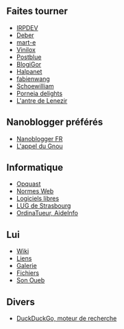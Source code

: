 ## Faites tourner

  * [IRPDEV](http://www.irpdev.fr/ "Le blog d'IRPDEV")
  * [Deber](http://oceamer.com/~interlude/ "Journal du projet de Deber")
  * [mart-e](http://mart-e.be/ "about life, linux and everything")
  * [Vinilox](http://vinilox.eu/ "Le blog de Vinilox")
  * [Postblue](http://postblue.info/ "Le blog de Postblue")
  * [BlogiGor](https://id-libre.org/ "blogiGor|traces éphémères")
  * [Halpanet](http://www.halpanet.org/ "Découvrir la liberté informatique avec Halpanet")
  * [fabienwang](http://www.fabienwang.fr/ "Adepte et développeur de logiciels Libres")
  * [Schoewilliam](http://schoewilliam.fr/ "Carnet web d'un habitant de la banquise GNU/Linuxienne.")
  * [Porneia delights](http://porneia.free.fr/pub/ "I used to be schizophrenic but now we are going much better. We are the Porneia delights. We are persistent and reluctant. We also do not really come from outer space.")
  * [L'antre de Lenezir](http://blog.lenezir.fr/ "Les péripéties d'un linuxien sur frugalware")

<!-- Useless links
<a href="http://thebubblelove10.skyrock.com/" title="Journal de Frenchlover">Frenchlover</a><br />
<a href="http://zmeuh.net/" title="Oh la vache !">Zmeuh.NET</a><br />
<a href="http://dany-the-red.net/" title="Le blog de Dany the red">Dany the Red</a><br />
<a href="http://12.dud-t.org/" title="D Weblog System">D Weblog System</a><br />
<a href="http://blog.upyum.com/" title="Le Bar à Kooda">Bar à Kooda</a><br />
-->

## Nanoblogger préférés

  * [Nanoblogger FR](http://oceamer.com/~nanoblogger/ "Le site non officiel francophone du c&eacute;l&egrave;bre outil de publication en mode console : Nanoblogger")
  * [L'appel du Gnou](http://blog.wolf.am/ "Le blog d'un vadrouilleur libre, explorateur de gnu/linux et d'autres horizons")

## Informatique

  * [Opquast](http://reporting.opquast.com/fr/ "Site pour &eacute;valuer l'accessibilit&eacute; de votre site internet")
  * [Normes Web](http://openweb.eu.org/ "Visiter le site de Tristan Nitot concernant les normes Web")
  * [Logiciels libres](http://www.framasoft.net/ "Aller sur le site Framasoft qui rassemble une liste faramineuse de logiciels libres")
  * [LUG de Strasbourg](http://tux.u-strasbg.fr/ "Site du groupe d'utilisateurs Linux de Strasbourg")
  * [OrdinaTueur, AideInfo](http://forums.ordinatueur.org/portal.php "Visiter le forum d'aide informatique nomm&eacute; Ordinatueur")

## Lui

  * [Wiki](http://olivier.dossmann.net/wiki/ "Recueil d'astuces")
  * [Liens](http://olivier.dossmann.net/liens/ "Quelques liens en vrac")
  * [Galerie](http://images.dossmann.net/ "D&eacute;couvrir la galerie d'Olivier DOSSMANN")
  * [Fichiers](http://vampiris.me/fichiers/ "Serveur de fichiers Vampirisme")
  * [Son Oueb](https://olivier.dossmann.net/wiki/blankoweb/index "Liste des sites de son environnement Oueb")

## Divers

  * [DuckDuckGo, moteur de recherche](https://duckduckgo.com/ "DDG, moteur de recherche")
